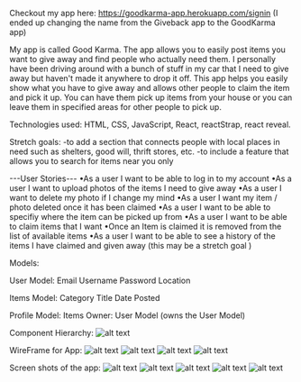 Checkout my app here: https://goodkarma-app.herokuapp.com/signin
(I ended up changing the name from the Giveback app to the GoodKarma app) 

My app is called Good Karma. The app allows you to easily post items you want to give away and find people who actually need them. I personally have been driving around with a bunch of stuff in my car that I need to give away but haven't made it anywhere to drop it off. This app helps you easily show what you have to give away and allows other people to claim the item and pick it up. You can have them pick up items from your house or you can leave them in specified areas for other people to pick up. 

Technologies used: HTML, CSS, JavaScript, React, reactStrap, react reveal. 

Stretch goals: 
-to add a section that connects people with local places in need such as shelters, good will, thrift stores, etc. 
-to include a feature that allows you to search for items near you only 

---User Stories---
•As a user I want to be able to log in to my account 
•As a user I want to upload photos of the items I need to give away
•As a user I want to delete my photo if I change my mind 
•As a user I want my item / photo deleted once it has been claimed 
•As a user I want to be able to specifiy where the item can be picked up from 
•As a user I want to be able to claim items that I want 
•Once an Item is claimed it is removed from the list of available items 
•As a user I want to be able to see a history of the items I have claimed and given away (this may be a stretch goal )

Models: 

User Model: 
Email 
Username 
Password 
Location 

Items Model: 
Category 
Title 
Date Posted 

Profile Model: 
Items 
Owner: User Model 
    (owns the User Model)



Component Hierarchy: 
![alt text](https://i.imgur.com/mEjW0Jb.png)

WireFrame for App:
![alt text](https://i.imgur.com/ri3RCFm.png)
![alt text](https://i.imgur.com/UAMEh14.png)
![alt text](https://i.imgur.com/JiFUUPt.png)
![alt text](https://i.imgur.com/Ezz13lk.png)

Screen shots of the app: 
![alt text](https://i.imgur.com/hhjArp0.png)
![alt text](https://i.imgur.com/cHeQCnD.png)
![alt text](https://i.imgur.com/jjlXfHe.png)
![alt text](https://i.imgur.com/ICTfdcy.png)
![alt text](https://i.imgur.com/lVcquEb.png)




